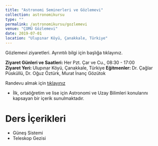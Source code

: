 ```yaml
---
title: "Astronomi Seminerleri ve Gözlemevi"
collection: astronomikursu
type: ""
permalink: /astronomikursu/gozlemevi
venue: "ÇOMÜ Gözlemevi"
date: 2019-07-01
location: "Ulupınar Köyü, Çanakkale, Türkiye"
---
```

Gözlemevi ziyaretleri. Ayrıntılı bilgi için başlığa tıklayınız.

<b>Ziyaret Günleri ve Saatleri: </b> Her Pzt. Çar ve Cu., 08:30 - 17:00 <br>
<b>Ziyaret Yeri: </b> Ulupınar Köyü, Çanakkale, Türkiye
<b>Eğitmenler: </b> Dr. Çağlar Püsküllü, Dr. Oğuz Öztürk, Murat İnanç Gözütok

Randevu almak için <a href='http://physics.comu.edu.tr/caam/ziyaretci_formu.php'> tıklayınız </a>

* İlk, ortaöğretim ve lise için Astronomi ve Uzay Bilimleri konularını kapsayan bir içerik sunulmaktadır.

Ders İçerikleri
======
* Güneş Sistemi
* Teleskop Gezisi

<!-- Global site tag (gtag.js) - Google Analytics -->
<script async src="https://www.googletagmanager.com/gtag/js?id=UA-130299748-1"></script>
<script>
  window.dataLayer = window.dataLayer || [];
  function gtag(){dataLayer.push(arguments);}
  gtag('js', new Date());

  gtag('config', 'UA-130299748-1');
</script>

